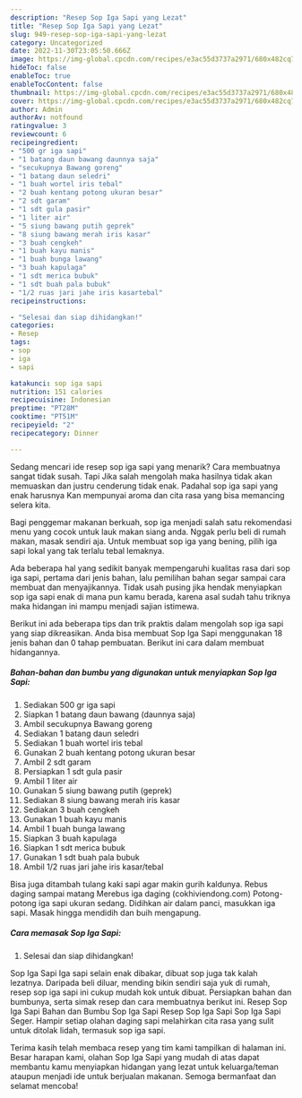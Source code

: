 ```yaml
---
description: "Resep Sop Iga Sapi yang Lezat"
title: "Resep Sop Iga Sapi yang Lezat"
slug: 949-resep-sop-iga-sapi-yang-lezat
category: Uncategorized
date: 2022-11-30T23:05:50.666Z
image: https://img-global.cpcdn.com/recipes/e3ac55d3737a2971/680x482cq70/sop-iga-sapi-foto-resep-utama.jpg
hideToc: false
enableToc: true
enableTocContent: false
thumbnail: https://img-global.cpcdn.com/recipes/e3ac55d3737a2971/680x482cq70/sop-iga-sapi-foto-resep-utama.jpg
cover: https://img-global.cpcdn.com/recipes/e3ac55d3737a2971/680x482cq70/sop-iga-sapi-foto-resep-utama.jpg
author: Admin
authorAv: notfound
ratingvalue: 3
reviewcount: 6
recipeingredient:
- "500 gr iga sapi"
- "1 batang daun bawang daunnya saja"
- "secukupnya Bawang goreng"
- "1 batang daun seledri"
- "1 buah wortel iris tebal"
- "2 buah kentang potong ukuran besar"
- "2 sdt garam"
- "1 sdt gula pasir"
- "1 liter air"
- "5 siung bawang putih geprek"
- "8 siung bawang merah iris kasar"
- "3 buah cengkeh"
- "1 buah kayu manis"
- "1 buah bunga lawang"
- "3 buah kapulaga"
- "1 sdt merica bubuk"
- "1 sdt buah pala bubuk"
- "1/2 ruas jari jahe iris kasartebal"
recipeinstructions:

- "Selesai dan siap dihidangkan!"
categories:
- Resep
tags:
- sop
- iga
- sapi

katakunci: sop iga sapi 
nutrition: 151 calories
recipecuisine: Indonesian
preptime: "PT28M"
cooktime: "PT51M"
recipeyield: "2"
recipecategory: Dinner

---
```



Sedang mencari ide resep sop iga sapi yang menarik? Cara membuatnya sangat tidak susah. Tapi Jika salah mengolah maka hasilnya tidak akan memuaskan dan justru cenderung tidak enak. Padahal sop iga sapi yang enak harusnya Kan mempunyai aroma dan cita rasa yang bisa memancing selera kita.


Bagi penggemar makanan berkuah, sop iga menjadi salah satu rekomendasi menu yang cocok untuk lauk makan siang anda. Nggak perlu beli di rumah makan, masak sendiri aja. Untuk membuat sop iga yang bening, pilih iga sapi lokal yang tak terlalu tebal lemaknya.

Ada beberapa hal yang sedikit banyak mempengaruhi kualitas rasa dari sop iga sapi, pertama dari jenis bahan, lalu pemilihan bahan segar sampai cara membuat dan menyajikannya. Tidak usah pusing jika hendak menyiapkan sop iga sapi enak di mana pun kamu berada, karena asal sudah tahu triknya maka hidangan ini mampu menjadi sajian istimewa.


Berikut ini ada beberapa tips dan trik praktis dalam mengolah sop iga sapi yang siap dikreasikan. Anda bisa membuat Sop Iga Sapi menggunakan 18 jenis bahan dan 0 tahap pembuatan. Berikut ini cara dalam membuat hidangannya.

<!--inarticleads1-->

##### Bahan-bahan dan bumbu yang digunakan untuk menyiapkan Sop Iga Sapi:

1. Sediakan 500 gr iga sapi
1. Siapkan 1 batang daun bawang (daunnya saja)
1. Ambil secukupnya Bawang goreng
1. Sediakan 1 batang daun seledri
1. Sediakan 1 buah wortel iris tebal
1. Gunakan 2 buah kentang potong ukuran besar
1. Ambil 2 sdt garam
1. Persiapkan 1 sdt gula pasir
1. Ambil 1 liter air
1. Gunakan 5 siung bawang putih (geprek)
1. Sediakan 8 siung bawang merah iris kasar
1. Sediakan 3 buah cengkeh
1. Gunakan 1 buah kayu manis
1. Ambil 1 buah bunga lawang
1. Siapkan 3 buah kapulaga
1. Siapkan 1 sdt merica bubuk
1. Gunakan 1 sdt buah pala bubuk
1. Ambil 1/2 ruas jari jahe iris kasar/tebal


Bisa juga ditambah tulang kaki sapi agar makin gurih kaldunya. Rebus daging sampai matang Merebus iga daging (cokhiviendong.com) Potong-potong iga sapi ukuran sedang. Didihkan air dalam panci, masukkan iga sapi. Masak hingga mendidih dan buih mengapung. 

<!--inarticleads2-->

##### Cara memasak Sop Iga Sapi:


1. Selesai dan siap dihidangkan!

Sop Iga Sapi Iga sapi selain enak dibakar, dibuat sop juga tak kalah lezatnya. Daripada beli diluar, mending bikin sendiri saja yuk di rumah, resep sop iga sapi ini cukup mudah kok untuk dibuat. Persiapkan bahan dan bumbunya, serta simak resep dan cara membuatnya berikut ini. Resep Sop Iga Sapi Bahan dan Bumbu Sop Iga Sapi Resep Sop Iga Sapi Sop Iga Sapi Seger. Hampir setiap olahan daging sapi melahirkan cita rasa yang sulit untuk ditolak lidah, termasuk sop iga sapi. 

Terima kasih telah membaca resep yang tim kami tampilkan di halaman ini. Besar harapan kami, olahan Sop Iga Sapi yang mudah di atas dapat membantu kamu menyiapkan hidangan yang lezat untuk keluarga/teman ataupun menjadi ide untuk berjualan makanan. Semoga bermanfaat dan selamat mencoba!
